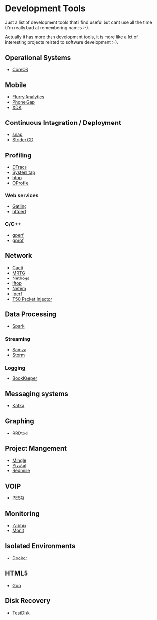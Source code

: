 Development Tools
=================

Just a list of development tools that i find useful but cant use all the time (I'm really bad at remembering names :-).

Actually it has more than development tools, it is more like a lot of interesting projects related to software development :-).


## Operational Systems

* [CoreOS](https://coreos.com/)

## Mobile

* [Flurry Analytics](http://www.flurry.com/solutions/analytics)
* [Phone Gap](http://phonegap.com/)
* [XDK](http://xdk-software.intel.com/)


## Continuous Integration / Deployment

* [snap](https://snap-ci.com/)
* [Strider CD](http://stridercd.com/)


## Profiling

* [DTrace](http://dtrace.org/blogs/)
* [System tap](https://sourceware.org/systemtap/)
* [htop](http://hisham.hm/htop/)
* [OProfile](http://oprofile.sourceforge.net/about/)


### Web services

* [Gatling](http://gatling-tool.org/)
* [httperf](http://www.hpl.hp.com/research/linux/httperf/)


### C/C++

* [gperf](https://code.google.com/p/gperftools/)
* [gprof](http://www.cs.utah.edu/dept/old/texinfo/as/gprof.html)


## Network 

* [Cacti](http://www.cacti.net/)
* [MRTG](http://oss.oetiker.ch/mrtg/)
* [Nethogs](http://nethogs.sourceforge.net/)
* [iftop](http://www.ex-parrot.com/~pdw/iftop/)
* [Netem](http://www.linuxfoundation.org/collaborate/workgroups/networking/netem)
* [Iperf](https://code.google.com/p/iperf/)
* [T50 Packet Injector](http://t50.sourceforge.net/index.html)


## Data Processing

* [Spark](http://spark.apache.org/)


### Streaming

* [Samza](http://samza.incubator.apache.org/)
* [Storm](http://storm.incubator.apache.org/)


### Logging

* [BookKeeper](http://zookeeper.apache.org/bookkeeper/)


## Messaging systems

* [Kafka](http://kafka.apache.org/)


## Graphing

* [RRDtool](http://oss.oetiker.ch/rrdtool/)


## Project Mangement

* [Mingle](http://getmingle.io/mingle.html)
* [Pivotal](http://www.pivotaltracker.com/)
* [Redmine](http://www.redmine.org/)


## VOIP

* [PESQ](http://www.pesq.org/)


## Monitoring

* [Zabbix](http://www.zabbix.com/)
* [Monit](https://mmonit.com/monit/)


## Isolated Environments

* [Docker](https://www.docker.io/)


## HTML5

* [Goo](http://www.goocreate.com/)


## Disk Recovery

* [TestDisk](http://www.cgsecurity.org/wiki/TestDisk)
